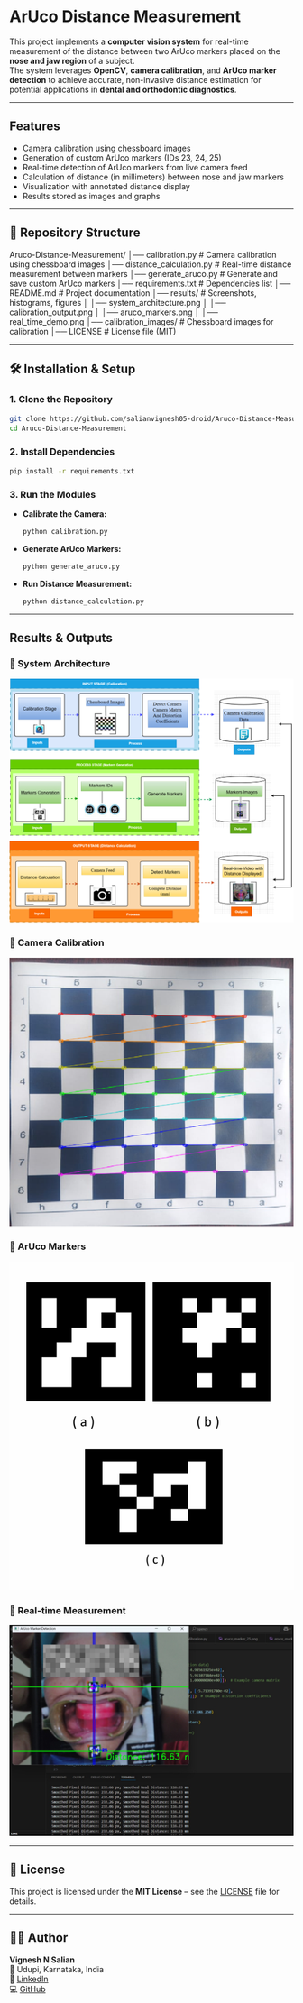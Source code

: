 # ArUco Distance Measurement

This project implements a **computer vision system** for real-time measurement of the distance between two ArUco markers placed on the **nose and jaw region** of a subject.  
The system leverages **OpenCV**, **camera calibration**, and **ArUco marker detection** to achieve accurate, non-invasive distance estimation for potential applications in **dental and orthodontic diagnostics**.

---

##  Features
-  Camera calibration using chessboard images  
-  Generation of custom ArUco markers (IDs 23, 24, 25)  
-  Real-time detection of ArUco markers from live camera feed  
-  Calculation of distance (in millimeters) between nose and jaw markers  
-  Visualization with annotated distance display  
-  Results stored as images and graphs  

---

## 📂 Repository Structure

Aruco-Distance-Measurement/
│── calibration.py # Camera calibration using chessboard images
│── distance_calculation.py # Real-time distance measurement between markers
│── generate_aruco.py # Generate and save custom ArUco markers
│── requirements.txt # Dependencies list
│── README.md # Project documentation
│── results/ # Screenshots, histograms, figures
│ │── system_architecture.png
│ │── calibration_output.png
│ │── aruco_markers.png
│ │── real_time_demo.png
│── calibration_images/ # Chessboard images for calibration
│── LICENSE # License file (MIT)

---

## 🛠️ Installation & Setup

### 1. Clone the Repository
```bash
git clone https://github.com/salianvignesh05-droid/Aruco-Distance-Measurement.git
cd Aruco-Distance-Measurement
```

### 2. Install Dependencies
```bash
pip install -r requirements.txt
```

### 3. Run the Modules
- **Calibrate the Camera:**
  ```bash
  python calibration.py
  ```
- **Generate ArUco Markers:**
  ```bash
  python generate_aruco.py
  ```
- **Run Distance Measurement:**
  ```bash
  python distance_calculation.py
  ```

---

##  Results & Outputs

### 🔹 System Architecture
![System Architecture](results/system_architecture.png)

### 🔹 Camera Calibration
![Chessboard Calibration](results/chessboard_calibration.png)

### 🔹 ArUco Markers
![ArUco Markers](results/aruco_markers.png)

### 🔹 Real-time Measurement
![Real-time Demo](results/real_time_demo.png)

---

## 📜 License
This project is licensed under the **MIT License** – see the [LICENSE](LICENSE) file for details.

---

## 👨‍💻 Author
**Vignesh N Salian**  
📍 Udupi, Karnataka, India  
🔗 [LinkedIn](https://www.linkedin.com/in/vignesh-n-salian)  
💻 [GitHub](https://github.com/salianvignesh05-droid)




